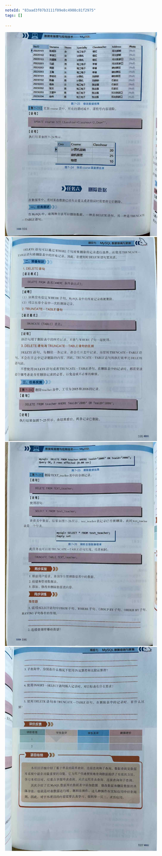 ```yaml
---
noteId: "83aad3f07b3111f09e8c4908c81f2975"
tags: []

---
```



![创建数据表](../images/194.jpeg) 
![创建数据表](../images/195.jpeg) 
![创建数据表](../images/196.jpeg) 
![创建数据表](../images/197.jpeg) 